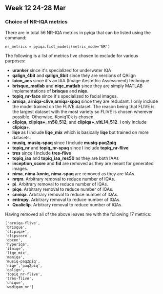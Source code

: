 ## Week 12 24-28 Mar

### Choice of NR-IQA metrics

There are in total 56 NR-IQA metrics in pyiqa that can be listed using the command:

```
nr_metrics = pyiqa.list_models(metric_mode='NR')
```

The following is a list of metrics I've chosen to exclude for various purposes:

- **uranker** since it's specialized for underwater IQA
- **qalign_4bit** and **qalign_8bit** since they are versions of QAlign
- **laion_aes** since it's an IAA (Image Aestethic Assessment) technique
- **brisque_matlab** and **niqe_matlab** since they are simply MATLAB implementations of **brisque** and **niqe**. 
- **topiq_nr-face** since it's specialized to facial images. 
- **arniqa**, **arniqa-clive**,**arniqa-spaq** since they are redudant. I only include the model trained on the FLIVE dataset. The reason being that FLIVE is the largest dataset with the most variety so FLIVE is chosen wherever possible. Otherwise, Koniq10k is chosen.
- **clipiqa**, **clipiqa+_rn50_512**, and **clipiqa+_vitL14_512**. I only include  **clipiqa**+.
- **liqe** as I include **liqe_mix** which is basically **liqe** but trained on more datasets.
- **musiq**, **musiq-spaq** since I include **musiq-paq2piq**
- **topiq_nr** and **topiq_nr-spaq** since I include **topiq_nr-flive**
- **tres** since I include **tres-flive**
- **topiq_iaa** and **topiq_iaa_res50** as they are both IAAs
- **inception_score** and **fid** are removed as they are meant for generated images.
- **nima**, **nima-koniq**, **nima-spaq** are removed as they are IAAs.
- **nrqm**. Arbitrary removal to reduce number of IQAs.
- **pi**. Arbitrary removal to reduce number of IQAs.
- **piqe**. Arbitrary removal to reduce number of IQAs.
- **cnniqa**. Arbitrary removal to reduce number of IQAs.
- **entropy**. Arbitrary removal to reduce number of IQAs.
- **Qualiclip**. Arbitrary removal to reduce number of IQAs.

Having removed all of the above leaves me with the following 17 metrics:

```
['arniqa-flive', 
'brisque', 
'clipiqa+',
'clipscore',
'dbcnn',  
'hyperiqa', 
'ilniqe', 
'liqe_mix', 
'maniqa', 
'musiq-paq2piq', 
'niqe','paq2piq',  
'qalign', 
'topiq_nr-flive', 
'tres-flive', 
'unique', 
'wadiqam_nr']
```
